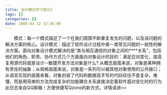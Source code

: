 ```yaml
---
title: 设计模式学习笔记1
tags: []
categories: []
date: 2008-03-12 13:36:00 
---
```



&emsp;&emsp;模式：每一个模式描述了一个在我们周围不断重复发生的问题，以及该问题的解决方案的核心。设计模式：描述了软件设计过程中某一类常见问题的一般性的解决方案。面向对象设计模式解决的是“类与相互通信的对象之间的****关系”，包括他们的角色、职责、协作方式几个方面面向对象设计的目的：满足应对变化，提高复用源代码就是设计--敏捷开发方法对象是什么? 从概念层面来说，对象是某种拥有责任的抽象；从规格层面来说，对象是一系列可以被其他对象使用的公共接口；从语言实现的层面来看，对象封装了代码和数据高手写的代码往往不是复杂，难懂，而是用简单的方法完成复杂的功能耦合关系直接决定着软件面对变化时的行为此日志来自QQ邮箱！方便快捷写Qzone的新方式，详情请进>>
